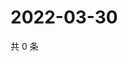 # 2022-03-30

共 0 条

<!-- BEGIN WEIBO -->
<!-- 最后更新时间 Wed Mar 30 2022 11:29:41 GMT+0800 (China Standard Time) -->

<!-- END WEIBO -->

